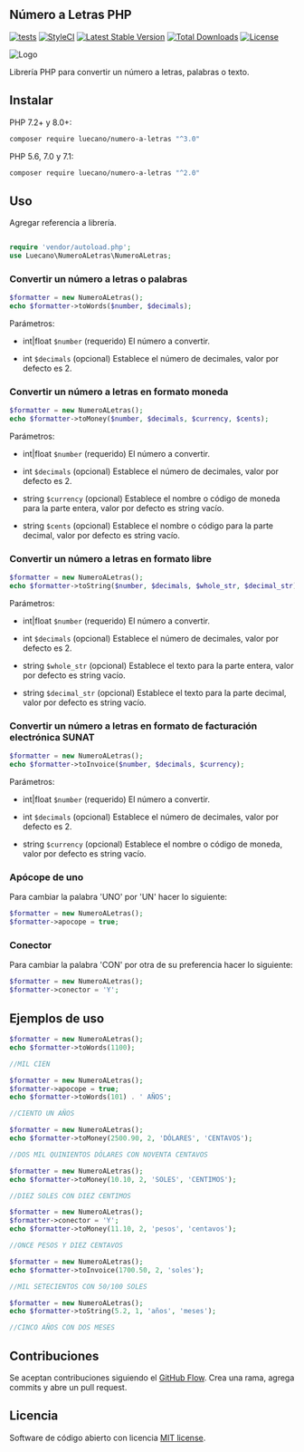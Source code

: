 ## Número a Letras PHP

[![tests](https://github.com/luecano/numero-a-letras/workflows/tests/badge.svg)](https://github.com/luecano/numero-a-letras/actions)
[![StyleCI](https://github.styleci.io/repos/156258800/shield?style=flat&branch=master)](https://github.styleci.io/repos/156258800?branch=master)
[![Latest Stable Version](https://poser.pugx.org/luecano/numero-a-letras/v/stable)](https://packagist.org/packages/luecano/numero-a-letras)
[![Total Downloads](https://poser.pugx.org/luecano/numero-a-letras/downloads)](//packagist.org/packages/luecano/numero-a-letras)
[![License](https://poser.pugx.org/luecano/numero-a-letras/license)](https://packagist.org/packages/luecano/numero-a-letras)

![Logo](https://repository-images.githubusercontent.com/156258800/be96b2b4-80bd-40ef-91e9-a2cddf94df51)

Librería PHP para convertir un número a letras, palabras o texto.

## Instalar

PHP 7.2+ y 8.0+:

```bash
composer require luecano/numero-a-letras "^3.0"
```

PHP 5.6, 7.0 y 7.1:

```bash
composer require luecano/numero-a-letras "^2.0"
```

## Uso

Agregar referencia a librería.

```php

require 'vendor/autoload.php';
use Luecano\NumeroALetras\NumeroALetras;
```

### Convertir un número a letras o palabras

```php
$formatter = new NumeroALetras();
echo $formatter->toWords($number, $decimals);
```

Parámetros:

- int|float `$number` (requerido) El número a convertir.

- int `$decimals` (opcional) Establece el número de decimales, valor por defecto es 2.

### Convertir un número a letras en formato moneda

```php
$formatter = new NumeroALetras();
echo $formatter->toMoney($number, $decimals, $currency, $cents);
```

Parámetros:

- int|float `$number` (requerido) El número a convertir.

- int `$decimals` (opcional) Establece el número de decimales, valor por defecto es 2.

- string `$currency` (opcional) Establece el nombre o código de moneda para la parte entera, valor por defecto es string vacío.

- string `$cents` (opcional) Establece el nombre o código para la parte decimal, valor por defecto es string vacío.

### Convertir un número a letras en formato libre

```php
$formatter = new NumeroALetras();
echo $formatter->toString($number, $decimals, $whole_str, $decimal_str);
```

Parámetros:

- int|float `$number` (requerido) El número a convertir.

- int `$decimals` (opcional) Establece el número de decimales, valor por defecto es 2.

- string `$whole_str` (opcional) Establece el texto para la parte entera, valor por defecto es string vacío.

- string `$decimal_str` (opcional) Establece el texto para la parte decimal, valor por defecto es string vacío.

### Convertir un número a letras en formato de facturación electrónica SUNAT

```php
$formatter = new NumeroALetras();
echo $formatter->toInvoice($number, $decimals, $currency);
```

Parámetros:

- int|float `$number` (requerido) El número a convertir.

- int `$decimals` (opcional) Establece el número de decimales, valor por defecto es 2.

- string `$currency` (opcional) Establece el nombre o código de moneda, valor por defecto es string vacío.

### Apócope de uno

Para cambiar la palabra 'UNO' por 'UN' hacer lo siguiente:

```php
$formatter = new NumeroALetras();
$formatter->apocope = true;
```

### Conector

Para cambiar la palabra 'CON' por otra de su preferencia hacer lo siguiente:

```php
$formatter = new NumeroALetras();
$formatter->conector = 'Y';
```

## Ejemplos de uso

```php
$formatter = new NumeroALetras();
echo $formatter->toWords(1100);

//MIL CIEN
```

```php
$formatter = new NumeroALetras();
$formatter->apocope = true;
echo $formatter->toWords(101) . ' AÑOS';

//CIENTO UN AÑOS
```

```php
$formatter = new NumeroALetras();
echo $formatter->toMoney(2500.90, 2, 'DÓLARES', 'CENTAVOS');

//DOS MIL QUINIENTOS DÓLARES CON NOVENTA CENTAVOS
```

```php
$formatter = new NumeroALetras();
echo $formatter->toMoney(10.10, 2, 'SOLES', 'CENTIMOS');

//DIEZ SOLES CON DIEZ CENTIMOS
```

```php
$formatter = new NumeroALetras();
$formatter->conector = 'Y';
echo $formatter->toMoney(11.10, 2, 'pesos', 'centavos');

//ONCE PESOS Y DIEZ CENTAVOS
```

```php
$formatter = new NumeroALetras();
echo $formatter->toInvoice(1700.50, 2, 'soles');

//MIL SETECIENTOS CON 50/100 SOLES
```

```php
$formatter = new NumeroALetras();
echo $formatter->toString(5.2, 1, 'años', 'meses');

//CINCO AÑOS CON DOS MESES
```

## Contribuciones

Se aceptan contribuciones siguiendo el [GitHub Flow](https://guides.github.com/introduction/flow). Crea una rama, agrega commits y abre un pull request.

## Licencia

Software de código abierto con licencia [MIT license](LICENSE).

